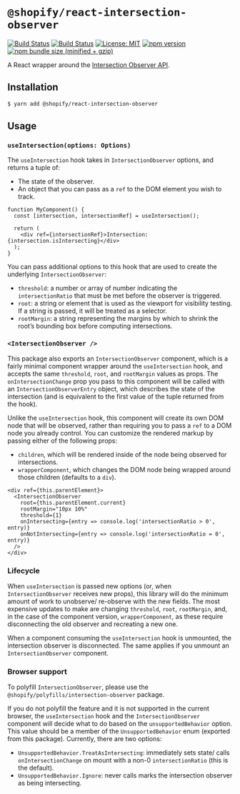 # `@shopify/react-intersection-observer`

[![Build Status](https://github.com/Shopify/quilt/workflows/Node-CI/badge.svg?branch=main)](https://github.com/Shopify/quilt/actions?query=workflow%3ANode-CI)
[![Build Status](https://github.com/Shopify/quilt/workflows/Ruby-CI/badge.svg?branch=main)](https://github.com/Shopify/quilt/actions?query=workflow%3ARuby-CI)
[![License: MIT](https://img.shields.io/badge/License-MIT-green.svg)](LICENSE.md) [![npm version](https://badge.fury.io/js/%40shopify%2Freact-intersection-observer.svg)](https://badge.fury.io/js/%40shopify%2Freact-intersection-observer.svg) [![npm bundle size (minified + gzip)](https://img.shields.io/bundlephobia/minzip/@shopify/react-intersection-observer.svg)](https://img.shields.io/bundlephobia/minzip/@shopify/react-intersection-observer.svg)

A React wrapper around the [Intersection Observer API](https://developer.mozilla.org/en-US/docs/Web/API/Intersection_Observer_API).

## Installation

```bash
$ yarn add @shopify/react-intersection-observer
```

## Usage

### `useIntersection(options: Options)`

The `useIntersection` hook takes in `IntersectionObserver` options, and returns a tuple of:

- The state of the observer.
- An object that you can pass as a `ref` to the DOM element you wish to track.

```tsx
function MyComponent() {
  const [intersection, intersectionRef] = useIntersection();

  return (
    <div ref={intersectionRef}>Intersection: {intersection.isIntersecting}</div>
  );
}
```

You can pass additional options to this hook that are used to create the underlying `IntersectionObserver`:

- `threshold`: a number or array of number indicating the `intersectionRatio` that must be met before the observer is triggered.
- `root`: a string or element that is used as the viewport for visibility testing. If a string is passed, it will be treated as a selector.
- `rootMargin`: a string representing the margins by which to shrink the root’s bounding box before computing intersections.

### `<IntersectionObserver />`

This package also exports an `IntersectionObserver` component, which is a fairly minimal component wrapper around the `useIntersection` hook, and accepts the same `threshold`, `root`, and `rootMargin` values as props. The `onIntersectionChange` prop you pass to this component will be called with an `IntersectionObserverEntry` object, which describes the state of the intersection (and is equivalent to the first value of the tuple returned from the hook).

Unlike the `useIntersection` hook, this component will create its own DOM node that will be observed, rather than requiring you to pass a `ref` to a DOM node you already control. You can customize the rendered markup by passing either of the following props:

- `children`, which will be rendered inside of the node being observed for intersections.
- `wrapperComponent`, which changes the DOM node being wrapped around those children (defaults to a `div`).

```tsx
<div ref={this.parentElement}>
  <IntersectionObserver
    root={this.parentElement.current}
    rootMargin="10px 10%"
    threshold={1}
    onIntersecting={entry => console.log('intersectionRatio > 0', entry)}
    onNotIntersecting={entry => console.log('intersectionRatio = 0', entry)}
  />
</div>
```

### Lifecycle

When `useIntersection` is passed new options (or, when `IntersectionObserver` receives new props), this library will do the minimum amount of work to unobserve/ re-observe with the new fields. The most expensive updates to make are changing `threshold`, `root`, `rootMargin`, and, in the case of the component version, `wrapperComponent`, as these require disconnecting the old observer and recreating a new one.

When a component consuming the `useIntersection` hook is unmounted, the intersection observer is disconnected. The same applies if you unmount an `IntersectionObserver` component.

### Browser support

To polyfill `IntersectionObserver`, please use the `@shopify/polyfills/intersection-observer` package.

If you do not polyfill the feature and it is not supported in the current browser, the `useIntersection` hook and the `IntersectionObserver` component will decide what to do based on the `unsupportedBehavior` option. This value should be a member of the `UnsupportedBehavior` enum (exported from this package). Currently, there are two options:

- `UnsupportedBehavior.TreatAsIntersecting`: immediately sets state/ calls `onIntersectionChange` on mount with a non-0 `intersectionRatio` (this is the default).
- `UnsupportedBehavior.Ignore`: never calls marks the intersection observer as being intersecting.
